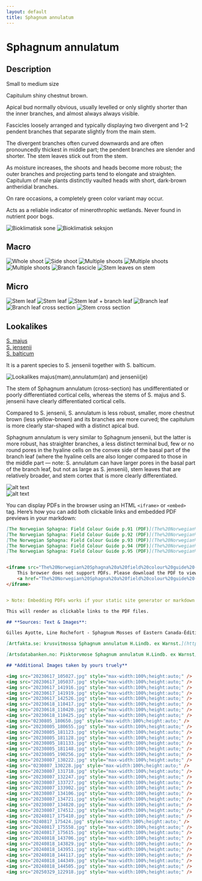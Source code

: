 ```yaml
---
layout: default
title: Sphagnum annulatum
---
```


# Sphagnum annulatum

## Description

Small to medium size

Capitulum shiny chestnut brown.

Apical bud normally obvious, usually levelled or only slightly shorter than the inner branches, and almost always always visible.

Fascicles loosely arranged and typically displaying two divergent and 1–2 pendent branches that separate slightly from the main stem.

The divergent branches often curved downwards and are often pronouncedly thickest in middle part; the pendent branches are slender and shorter. The stem leaves stick out from the stem.

As moisture increases, the shoots and heads become more robust; the outer branches and projecting parts tend to elongate and straighten. Capitulum of male plants distinctly vaulted heads with short, dark-brown antheridial branches.

On rare occasions, a completely green color variant may occur.

Acts as a reliable indicator of minerothrophic wetlands. Never found in nutrient poor bogs.

<img src="bioklimatisk-sone.webp" alt="Bioklimatisk sone" style="max-width:100%;height:auto;" />

<img src="bioklimatisk-seksjon.webp" alt="Bioklimatisk seksjon" style="max-width:100%;height:auto;" />

## Macro

<img src="shoot-side.png" alt="Whole shoot" style="max-width:100%;height:auto;" />

<img src="shoot-top-down.png" alt="Side shoot" style="max-width:100%;height:auto;" />

<img src="shoot-multiple.png" alt="Multiple shoots" style="max-width:100%;height:auto;" />

<img src="shoot-multiple-2.webp" alt="Multiple shoots" style="max-width:100%;height:auto;" />

<img src="shoot-multiple-3.webp" alt="Multiple shoots" style="max-width:100%;height:auto;" />

<img src="branch-fascicle.webp" alt="Branch fascicle" style="max-width:100%;height:auto;" />

<img src="stem-leaves-on-stem.webp" alt="Stem leaves on stem" style="max-width:100%;height:auto;" />

## Micro

<img src="leaf-stem.png" alt="Stem leaf" style="max-width:100%;height:auto;" />

<img src="leaf-stem-2.png" alt="Stem leaf" style="max-width:100%;height:auto;" />

<img src="leaf-stem-branch.webp" alt="Stem leaf + branch leaf" style="max-width:100%;height:auto;" />

<img src="leaf-branch.png" alt="Branch leaf" style="max-width:100%;height:auto;" />

<img src="leaf-branch-cross-section.png" alt="Branch leaf cross section" style="max-width:100%;height:auto;" />

<img src="stem-cross-section.png" alt="Stem cross section" style="max-width:100%;height:auto;" />

## Lookalikes

[S. majus](../Sphagnum%20majus/index.md)  
[S. jensenii](../Sphagnum%20jensenii/index.md)  
[S. balticum](../Sphagnum%20balticum/index.md)  

It is a parent species to S. jensenii together with S. balticum.

<img src="lookalikes-majus-annulatum-jensenii.webp" alt="Lookalikes majus(mam),annulatum(an) and jensenii(je)" style="max-width:100%;height:auto;" />

The stem of Sphagnum annulatum (cross-section) has undifferentiated or poorly differentiated cortical cells, whereas the stems of S. majus and S. jensenii have clearly differentiated cortical cells.

Compared to S. jensenii, S. annulatum is less robust, smaller, more chestnut brown (less yellow-brown) and its branches are more curved; the capitulum is more clearly star-shaped with a distinct apical bud.

Sphagnum annulatum is very similar to Sphagnum jensenii, but the latter is more robust, has straighter branches, a less distinct terminal bud, few or no round pores in the hyaline cells on the convex side of the basal part of the branch leaf (where the hyaline cells are also longer compared to those in the middle part — note: S. annulatum can have larger pores in the basal part of the branch leaf, but not as large as S. jensenii), stem leaves that are relatively broader, and stem cortex that is more clearly differentiated.

![alt text](F148131920x1920.webp)   
![alt text](sphagnum-annulatum-foto-kjell-i-flatberg-.jpg) 

You can display PDFs in the browser using an HTML `<iframe>` or `<embed>` tag. Here’s how you can add both clickable links and embedded PDF previews in your markdown:

```markdown
[The Norwegian Sphagna: Field Colour Guide p.91 (PDF)](The%20Norwegian%20Sphagna%20a%20field%20colour%20guide%20-%20p91.pdf)  
[The Norwegian Sphagna: Field Colour Guide p.92 (PDF)](The%20Norwegian%20Sphagna%20a%20field%20colour%20guide%20-%20p92.pdf)  
[The Norwegian Sphagna: Field Colour Guide p.93 (PDF)](The%20Norwegian%20Sphagna%20a%20field%20colour%20guide%20-%20p93.pdf)  
[The Norwegian Sphagna: Field Colour Guide p.94 (PDF)](The%20Norwegian%20Sphagna%20a%20field%20colour%20guide%20-%20p94.pdf)  
[The Norwegian Sphagna: Field Colour Guide p.95 (PDF)](The%20Norwegian%20Sphagna%20a%20field%20colour%20guide%20-%20p95.pdf)  


<iframe src="The%20Norwegian%20Sphagna%20a%20field%20colour%20guide%20-%20p91.pdf" width="100%" height="600px">
    This browser does not support PDFs. Please download the PDF to view it: 
    <a href="The%20Norwegian%20Sphagna%20a%20field%20colour%20guide%20-%20p91.pdf">Download PDF</a>.
</iframe>


> Note: Embedding PDFs works if your static site generator or markdown renderer allows raw HTML. Otherwise, users can click the links to open PDFs in their browser.

This will render as clickable links to the PDF files.

## **Sources: Text & Images**:

Gilles Ayotte, Line Rochefort - Sphagnum Mosses of Eastern Canada-Éditions JFD (2020)

[Artfakta.se: krusvitmossa Sphagnum annulatum H.Lindb. ex Warnst.](https://artfakta.se/taxa/2883/information?src=1&class=11)

[Artsdatabanken.no: Pisktorvmose Sphagnum annulatum H.Lindb. ex Warnst](https://artsdatabanken.no/Pages/186268/)

## *Additional Images taken by yours truely**

<img src="20230617_105027.jpg" style="max-width:100%;height:auto;" />
<img src="20230617_105037.jpg" style="max-width:100%;height:auto;" />
<img src="20230617_141916.jpg" style="max-width:100%;height:auto;" />
<img src="20230617_141919.jpg" style="max-width:100%;height:auto;" />
<img src="20230617_142526.jpg" style="max-width:100%;height:auto;" />
<img src="20230618_110417.jpg" style="max-width:100%;height:auto;" />
<img src="20230618_110420.jpg" style="max-width:100%;height:auto;" />
<img src="20230618_110425.jpg" style="max-width:100%;height:auto;" />
<img src="0230805_180650.jpg" style="max-width:100%;height:auto;" />
<img src="20230805_180655.jpg" style="max-width:100%;height:auto;" />
<img src="20230805_181123.jpg" style="max-width:100%;height:auto;" />
<img src="20230805_181128.jpg" style="max-width:100%;height:auto;" />
<img src="20230805_181133.jpg" style="max-width:100%;height:auto;" />
<img src="20230805_181148.jpg" style="max-width:100%;height:auto;" />
<img src="20230805_190256.jpg" style="max-width:100%;height:auto;" />
<img src="20230807_130222.jpg" style="max-width:100%;height:auto;" />
<img src="0230807_130228.jpg" style="max-width:100%;height:auto;" />
<img src="20230807_131718.jpg" style="max-width:100%;height:auto;" />
<img src="20230807_132247.jpg" style="max-width:100%;height:auto;" />
<img src="20230807_133727.jpg" style="max-width:100%;height:auto;" />
<img src="20230807_133902.jpg" style="max-width:100%;height:auto;" />
<img src="20230807_134106.jpg" style="max-width:100%;height:auto;" />
<img src="20230807_134721.jpg" style="max-width:100%;height:auto;" />
<img src="20230807_134820.jpg" style="max-width:100%;height:auto;" />
<img src="20230807_174512.jpg" style="max-width:100%;height:auto;" />
<img src="20240817_175410.jpg" style="max-width:100%;height:auto;" />
<img src="0240817_175424.jpg" style="max-width:100%;height:auto;" />
<img src="20240817_175558.jpg" style="max-width:100%;height:auto;" />
<img src="20240817_175615.jpg" style="max-width:100%;height:auto;" />
<img src="20240818_143706.jpg" style="max-width:100%;height:auto;" />
<img src="20240818_143829.jpg" style="max-width:100%;height:auto;" />
<img src="20240818_143951.jpg" style="max-width:100%;height:auto;" />
<img src="20240818_144117.jpg" style="max-width:100%;height:auto;" />
<img src="20240818_144349.jpg" style="max-width:100%;height:auto;" />
<img src="20240818_144505.jpg" style="max-width:100%;height:auto;" />
<img src="20250329_122918.jpg" style="max-width:100%;height:auto;" />
